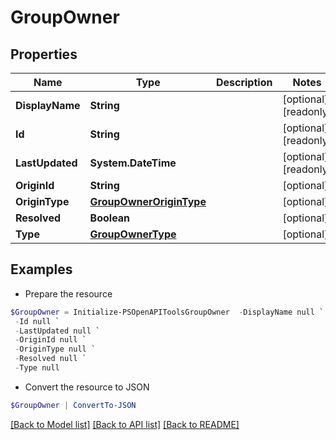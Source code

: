 # GroupOwner
## Properties

Name | Type | Description | Notes
------------ | ------------- | ------------- | -------------
**DisplayName** | **String** |  | [optional] [readonly] 
**Id** | **String** |  | [optional] [readonly] 
**LastUpdated** | **System.DateTime** |  | [optional] [readonly] 
**OriginId** | **String** |  | [optional] 
**OriginType** | [**GroupOwnerOriginType**](GroupOwnerOriginType.md) |  | [optional] 
**Resolved** | **Boolean** |  | [optional] 
**Type** | [**GroupOwnerType**](GroupOwnerType.md) |  | [optional] 

## Examples

- Prepare the resource
```powershell
$GroupOwner = Initialize-PSOpenAPIToolsGroupOwner  -DisplayName null `
 -Id null `
 -LastUpdated null `
 -OriginId null `
 -OriginType null `
 -Resolved null `
 -Type null
```

- Convert the resource to JSON
```powershell
$GroupOwner | ConvertTo-JSON
```

[[Back to Model list]](../README.md#documentation-for-models) [[Back to API list]](../README.md#documentation-for-api-endpoints) [[Back to README]](../README.md)

